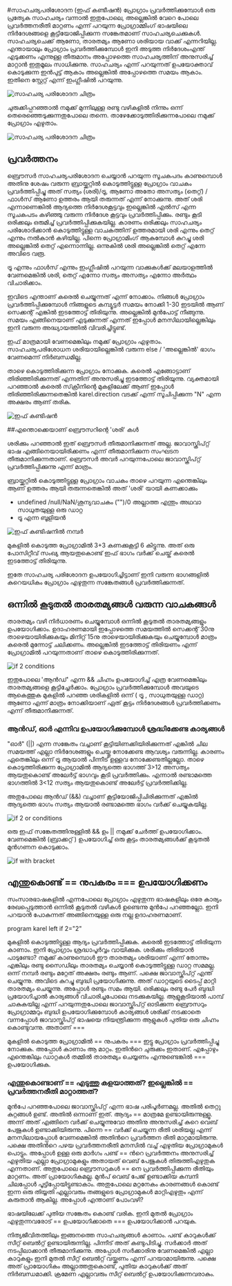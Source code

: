 #സാഹചര്യപരിശോദന (ഇഫ്‌ കണ്ടീഷന്‍)
പ്രോഗ്രാം പ്രവര്‍ത്തിക്കുമ്പോള്‍ ഒരു പ്രത്യേക സാഹചര്യം വന്നാല്‍ ഇതുപോലെ, അല്ലെങ്കില്‍ വേറെ പോലെ പ്രവര്‍ത്തനരീതി മാറ്റണം എന്ന് പറയുന്ന പ്രോഗ്രാമ്മിംഗ് ഭാഷയിലെ നിര്‍ദേശങ്ങളെ കൂട്ടിയോജിപ്പിക്കുന്ന സങ്കേതമാണ് സാഹചര്യചെക്കുകള്‍.  സാഹചര്യചെക്ക് ആണോ, താരതമ്യം ആണോ ശരിയായ വാക്ക് എന്നറിയില്ല. എന്തായാലും പ്രോഗ്രാം പ്രവര്‍ത്തിക്കുമ്പോള്‍ ഇനി അടുത്ത നിര്‍ദേശംഎന്ത്  എടുക്കണം എന്നുള്ള തീരുമാനം അപ്പോഴത്തെ സാഹചര്യത്തിന് അനുസരിച്ച് മാറ്റാന്‍ ഇതുമൂലം സാധിക്കുന്നു. സാഹചര്യം എന്ന് പറയുന്നത് ഉപയോക്താവ് കൊടുക്കുന്ന ഇന്‍പുട്ട് ആകാം അല്ലെങ്കില്‍ അപ്പോഴത്തെ സമയം ആകാം. ഇതിനെ സ്റ്റേറ്റ് എന്ന് ഇംഗ്ലീഷില്‍ പറയുന്നു.

![സാഹചര്യ പരിശോദന ചിത്രം](images/ch06/if.png)

ചുരുക്കിപ്പറഞ്ഞാൽ നമുക്ക് മുന്നിലുള്ള രണ്ടു വഴികളിൽ നിന്നും ഒന്ന് തെരെഞ്ഞെടുക്കുന്നതുപോലെ തന്നെ. താഴേക്കോടുത്തിരിക്കുന്നപോലെ നമുക്ക് പ്രോഗ്രാം എഴുതാം.

![സാഹചര്യ പരിശോദന ചിത്രം](images/ch06/20/01-if.PNG)

## പ്രവര്‍ത്തനം

ബ്രൌസര്‍ സാഹചര്യപരിശോദന ചെയ്യാന്‍ പറയുന്ന സൂചകപദം കാണുമ്പൊള്‍ അതിനു ശേഷം വരുന്ന ബ്രായ്ക്കറ്റില്‍ കൊടുത്തിട്ടുള്ള പ്രോഗ്രാം വാചകം പ്രവര്‍ത്തിപ്പിച്ചു അത് സത്യം (ശരി)/ട്രൂ, ആണോ അതോ അസത്യം (തെറ്റ്) /ഫാള്‍സ് ആണോ ഉത്തരം ആയി തരുന്നത് എന്ന് നോക്കുന്നു. അത് ശരി എന്നാണെങ്കില്‍ ആദ്യത്തെ നിര്‍ദേശകൂട്ടവും ഇല്ലെങ്കില്‍ എല്‍സ് എന്ന സൂചകപടം  കഴിഞ്ഞു വരുന്ന നിര്‍ദേശ കൂട്ടവും പ്രവര്‍ത്തിപ്പിക്കും. രണ്ടും കൂടി ഒരിക്കലും ഒരുമിച്ച് പ്രവര്‍ത്തിപ്പിക്കുകയില്ല. കാരണം ഒരിക്കലും സാഹചര്യം പരിശോദിക്കാന്‍ കൊടുത്തിട്ടുള്ള വാചകത്തിന്  ഉത്തരമായി ശരി എന്നും തെറ്റ് എന്നും നല്‍കാന്‍ കഴിയില്ല. പിന്നെ പ്രോഗ്രാമിംഗ് ആകുമ്പോള്‍ കുറച്ചു ശരി അല്ലെങ്കില്‍ തെറ്റ് എന്നൊന്നില്ല. ഒന്നുകില്‍ ശരി അല്ലെങ്കില്‍ തെറ്റ് എന്നേ അവിടെ വരൂ.

ട്രൂ എന്നും ഫാള്‍സ് എന്നും ഇംഗ്ലീഷില്‍ പറയുന്ന വാക്കുകള്‍ക്ക് മലയാളത്തില്‍ വേണമെങ്കില്‍ ശരി, തെറ്റ് എന്നോ സത്യം അസത്യം എന്നോ അര്‍ത്ഥം വിചാരിക്കാം.

ഇവിടെ എന്താണ് കരെല്‍ ചെയ്യുന്നത് എന്ന് നോക്കാം. നിങ്ങള്‍ പ്രോഗ്രാം പ്രവര്‍ത്തിപ്പിക്കുമ്പോള്‍ നിങ്ങളുടെ കമ്പ്യൂട്ടര്‍ സമയം നോക്കി 1-30 ഇടയില്‍ ആണ് സെക്കന്റ്‌ എങ്കില്‍ ഇടത്തോട്ട് തിരിയുന്നു. അല്ലെങ്കില്‍ മുന്‍പോട്ട് നീങ്ങുന്നു. സമയം എങ്ങിനെയാണ് എടുക്കുന്നത് എന്നത് ഇപ്പോള്‍ മനസിലായില്ലെങ്കിലും ഇനി വരുന്ന അദ്ധ്യായത്തില്‍ വിവരിച്ചിട്ടുണ്ട്.

ഇഫ് മാത്രമായി വേണമെങ്കിലും നമുക്ക് പ്രോഗ്രാം എഴുതാം. സാഹചര്യപരിശോധന ശരിയായില്ലെങ്കിൽ വരുന്ന else / 'അല്ലെങ്കിൽ' ഭാഗം വേണമെന്ന് നിർബന്ധമില്ല.

താഴെ കൊടുത്തിരിക്കുന്ന പ്രോഗ്രാം നോക്കുക. കരെൽ എങ്ങോട്ടാണ് തിരിഞ്ഞിരിക്കുന്നത് എന്നതിന് അനുസരിച്ചു ഇടത്തോട്ട് തിരിയുന്നു. വ്യക്തമായി പറഞ്ഞാൽ  കരെൽ  സ്‌ക്രീനിന്റെ മുകളിലേക്ക് ആണ് ഇപ്പോൾ തിരിഞ്ഞിരിക്കുന്നതെങ്കിൽ karel.direction വടക്ക് എന്ന് സൂചിപ്പിക്കുന്ന "N" എന്ന അക്ഷരം ആണ് തരിക. 

![ഇഫ്‌ കണ്ടിഷന്‍](images/ch06/20/02-ifonly.PNG)

##എന്തൊക്കെയാണ് ബ്രൌസറിന്റെ 'ശരി' കള്‍

ശരിക്കും പറഞ്ഞാല്‍ ഇത് ബ്രൌസര്‍ തീരുമാനിക്കുന്നത് അല്ല. ജാവാസ്ക്രിപ്റ്റ് ഭാഷ എങ്ങിനെയായിരിക്കണം എന്ന് തീരുമാനിക്കുന്ന സംഘടന തീരുമാനിക്കുന്നതാണ്. ബ്രൌസര്‍ അവര്‍ പറയുന്നപോലെ ജാവാസ്ക്രിപ്റ്റ് പ്രവര്‍ത്തിപ്പിക്കുന്നു എന്ന് മാത്രം.

ബ്രായ്ക്കറ്റില്‍ കൊടുത്തിട്ടുള്ള പ്രോഗ്രാം വാചകം താഴെ പറയുന്ന എന്തെങ്കിലും ആണ് ഉത്തരം ആയി തരുന്നതെങ്കില്‍ അത് 'ശരി' യായി കണക്കാക്കും

- undefined /null/NaN/ശൂന്യവാചകം ("")/0 അല്ലാത്ത എന്തും അഥവാ സാധുതയുള്ള ഒരു ഡാറ്റ
- ട്രൂ എന്ന ബൂളിയന്‍

![ഇഫ്‌ കണ്ടിഷനില്‍ നമ്പര്‍](images/ch06/20/04-intInCondition.PNG)

മുകളില്‍ കൊടുത്ത പ്രോഗ്രാമില്‍ 3+3 കണക്കുകൂട്ടി 6 കിട്ടുന്നു. അത് ഒരു പോസിറ്റീവ് സംഖ്യ ആയതുകൊണ്ട് ഇഫ്‌ ഭാഗം വര്‍ക്ക്‌ ചെയ്ത് കരെല്‍ ഇടത്തോട്ട് തിരിയുന്നു.

ഇതേ സാഹചര്യ പരിശോദന ഉപയോഗിച്ചിട്ടാണ് ഇനി വരുന്ന ഭാഗങ്ങളില്‍ കുറെയധികം പ്രോഗ്രാം എഴുതുന്ന സങ്കേതങ്ങള്‍ പ്രവര്‍ത്തിക്കുന്നത്.

## ഒന്നില്‍ കൂടുതല്‍ താരതമ്യങ്ങള്‍ വരുന്ന വാചകങ്ങള്‍
താരതമ്യം വഴി നിര്‍ധാരണം ചെയ്യുമ്പോള്‍ ഒന്നില്‍ കൂടുതല്‍ താരതമ്യങ്ങളും ഉപയോഗിക്കാം. ഉദാഹരണമായി ഇപ്പോഴത്തെ സമയത്തില്‍ സെക്കന്റ്‌ 30നു താഴെയായിരിക്കുകയും മിനിറ്റ് 15നു താഴെയായിരിക്കുകയും   ചെയ്യുമ്പോള്‍ മാത്രം കരെല്‍ മുന്നോട്ട് ചലിക്കണം. അല്ലെങ്കില്‍ ഇടത്തോട്ട് തിരിയണം എന്ന് പ്രോഗ്രാമില്‍ പറയുന്നതാണ് താഴെ കൊടുത്തിരിക്കുന്നത്.

![if 2 conditions](images/ch06/20/03-2comparisons.PNG)

 ഇതുപോലെ 'ആന്‍ഡ്‌' എന്ന && ചിഹ്നം ഉപയോഗിച്ച് എത്ര വേണമെങ്കിലും താരതമ്യങ്ങളെ കൂട്ടിച്ചേര്‍ക്കാം. പ്രോഗ്രാം പ്രവര്‍ത്തിക്കുമ്പോള്‍ അവയുടെ ആകെത്തുക മുകളില്‍ പറഞ്ഞ ശരികളില്‍ ഒന്ന് ( ട്രൂ , സാധുതയുള്ള ഡാറ്റ) ആണോ എന്ന് മാത്രം നോക്കിയാണ് ഏത് കൂട്ടം നിര്‍ദേശങ്ങള്‍ പ്രവര്‍ത്തിക്കണം എന്ന് തീരുമാനിക്കുന്നത്.

### ആന്‍ഡ്‌, ഓര്‍ എന്നിവ ഉപയോഗിക്കുമ്പോള്‍ ശ്രദ്ധിക്കേണ്ട കാര്യങ്ങള്‍

"ഓര്‍" (||) എന്ന സങ്കേതം വച്ചാണ് കൂട്ടിയിണക്കിയിരിക്കുന്നത് എങ്കില്‍ ചില സമയത്ത് എല്ലാ നിര്‍ദേശങ്ങളും ചെയ്തു നോക്കേണ്ട ആവശ്യം വരുന്നില്ല. കാരണം ഏതെങ്കിലും ഒന്ന് ട്രൂ ആയാല്‍ പിന്നീട് ഉള്ളവ നോക്കേണ്ടതില്ലല്ലോ. 
താഴെ കൊടുത്തിരിക്കുന്ന പ്രോഗ്രാമില്‍ ആദ്യത്തെ ഭാഗത്ത് 3>12 അസത്യം ആയതുകൊണ്ട് അലേര്‍ട്ട് ഭാഗവും കൂടി പ്രവര്‍ത്തിക്കും. എന്നാല്‍ രണ്ടാമത്തെ ഭാഗത്തില്‍ 3<12 സത്യം ആയതുകൊണ്ട് അലേര്‍ട്ട് പ്രവര്‍ത്തിക്കില്ല.

അതുപോലെ ആന്‍ഡ്‌ (&&) വച്ചാണ് കൂട്ടിയോജിപ്പിചിരിക്കുന്നത് എങ്കില്‍ ആദ്യത്തെ ഭാഗം സത്യം ആയാല്‍ രണ്ടാമത്തെ ഭാഗം വര്‍ക്ക്‌ ചെയ്യുകയില്ല.

![if 2 or conditions](images/ch06/20/06-ifOr.PNG)

ഒരു ഇഫ്‌ സങ്കേതത്തിനുള്ളില്‍ && ഉം || നമുക്ക് ചേര്‍ത്ത് ഉപയോഗിക്കാം. വേണമെങ്കില്‍ (ബ്രാക്കറ്റ് ) ഉപയോഗിച്ച് ഒരു കൂട്ടം താരതമ്യങ്ങള്‍ക്ക് കൂടുതല്‍ മുന്‍ഗണന കൊടുക്കാം.

![if with bracket](images/ch06/20/07-Bracket.PNG)

## എന്തുകൊണ്ട് == നുപകരം === ഉപയോഗിക്കണം
സംസാരഭാഷകളില്‍ എന്നപോലെ പ്രോഗ്രാം എഴുതുന്ന ഭാഷകളിലും ഒരേ കാര്യം രേഖപ്പെടുത്താന്‍ ഒന്നില്‍ കൂടുതല്‍ വഴികള്‍ ഉണ്ടെന്നു മുന്‍പേ പറഞ്ഞല്ലോ. ഇനി പറയാന്‍ പോകുന്നത് അങ്ങിനെയുള്ള ഒരു നല്ല ഉദാഹരണമാണ്‌.

program karel left if 2="2"

മുകളില്‍ കൊടുത്തിട്ടുള്ള ആദ്യം പ്രവര്‍ത്തിപ്പിക്കുക. കരെല്‍ ഇടത്തോട്ട് തിരിയുന്ന കാണാം. ഇനി പ്രോഗ്രാം ശ്രദ്ധാപൂര്‍വ്വം വായിക്കുക. ശരിക്കും തിരിയാന്‍ പാടുണ്ടോ? നമുക്ക് കാണുമ്പൊള്‍ ഈ താരതമ്യം ശരിയാണ് എന്ന് തോന്നും എങ്കിലും രണ്ടു സൈഡിലും താരതമ്യം ചെയ്യാന്‍ കൊടുത്തിട്ടുള്ള ഡാറ്റ സമമല്ല. ഒന്ന് നമ്പര്‍ രണ്ടും മറ്റേത് അക്ഷരം രണ്ടും ആണ്. പക്ഷെ ജാവാസ്ക്രിപ്റ്റ് എന്ത് ചെയ്യുന്നു. അവിടെ കുറച്ചു ബുദ്ധി പ്രയോഗിക്കുന്നു. അത് ഡാറ്റയുടെ ടൈപ്പ് മാറ്റി താരതമ്യം ചെയ്യുന്നു. അപ്പോള്‍ രണ്ടും സമം ആയി. ഒരിക്കലും രണ്ടു പേര്‍ ബുദ്ധി പ്രയോഗിച്ചാല്‍ കാര്യങ്ങള്‍ വിചാരിച്ചപോലെ നടക്കുകയില്ല. ആളുകൂടിയാല്‍ പാമ്പ്‌ ചാകുകയില്ല എന്ന് പറയുന്നതുപോലെ ജാവാസ്ക്രിപ്റ്റ് ഓടിക്കുന്ന ബ്രൌസറും പ്രോഗ്രാമ്മറും ബുദ്ധി ഉപയോഗിക്കുമ്പോള്‍ കാര്യങ്ങള്‍ ശരിക്ക് നടക്കാതെ വന്നപ്പോള്‍ ജാവാസ്ക്രിപ്റ്റ് ഭാഷയെ നിയന്ത്രിക്കുന്ന ആളുകള്‍ പുതിയ ഒരു ചിഹ്നം കൊണ്ടുവന്നു. അതാണ് ===

മുകളില്‍ കൊടുത്ത പ്രോഗ്രാമില്‍ == നുപകരം === ഇട്ടു പ്രോഗ്രാം പ്രവര്‍ത്തിപ്പിച്ചു നോക്കുക. അപ്പോള്‍ കാണാം ആ മാറ്റം. ഇതിന്‍റെ ചുരുക്കം ഇതാണ്. എപ്പോഴും എന്തെങ്കിലും ഡാറ്റകള്‍ തമ്മില്‍ താരതമ്യം ചെയ്യണം എന്നുണ്ടെങ്കില്‍ === ഉപയോഗിക്കുക.

### എന്തുകൊണ്ടാണ് == എടുത്തു കളയാത്തത്? ഇല്ലെങ്കില്‍ == പ്രവര്‍ത്തനരീതി മാറ്റാത്തത്?

മുന്‍പേ പറഞ്ഞപോലെ ജാവാസ്ക്രിപ്റ്റ് എന്ന ഭാഷ പരിപൂര്‍ണമല്ല. അതില്‍ തെറ്റു കുറ്റങ്ങള്‍ ഉണ്ട്. അതില്‍ ഒന്നാണ് ഇത്. ആദ്യം == മാത്രമേ ഉണ്ടായിരുന്നുള്ളൂ. അന്ന് അത് എങ്ങിനെ വര്‍ക്ക്‌ ചെയ്യുന്നുവോ അതിനു അനുസരിച്ച് കുറെ വെബ്‌ പേജുകള്‍ ഉണ്ടാക്കിയിരുന്നു. പിന്നെ == വര്‍ക്ക്‌ ചെയ്യുന്ന രീതി ശരിയല്ല എന്ന് മനസിലായപ്പോള്‍ വേണമെങ്കില്‍ അതിന്‍റെ പ്രവര്‍ത്തന രീതി മാറ്റമായിരുന്നു. പക്ഷെ അതിന്‍റെ പഴയ പ്രവര്‍ത്തനരീതി മനസില്‍ വച്ച് എഴുതിയ പ്രോഗ്രാമുകള്‍ പൊട്ടും. അപ്പോള്‍ ഉള്ള ഒരു മാര്‍ഗം പണ്ട് == ന്‍റെ പ്രവര്‍ത്തനം അനുസരിച്ച് എഴുതിയ എല്ലാ പ്രോഗ്രാമുകളും അതായത് വെബ്‌ പേജുകള്‍ തിരുത്തിഎഴുതുക എന്നതാണ്. അതുപോലെ ബ്രൌസറുകള്‍ == നെ പ്രവര്‍ത്തിപ്പിക്കുന്ന രീതിയും മാറ്റണം. അത് പ്രായോഗികമല്ല. മുന്‍പ് വെബ്‌ പേജ് ഉണ്ടാക്കിയ കമ്പനി ചിലപ്പോള്‍ പൂട്ടിപ്പോയിട്ടുണ്ടാകാം. അതുപോലെ മറ്റനേകം കാരണങ്ങള്‍ കൊണ്ട് ഇന്ന ഒരു തിയ്യതി എല്ലാവരും തങ്ങളുടെ പ്രോഗ്രാമുകള്‍ മാറ്റിഎഴുതും എന്ന് കരുതാന്‍ ആകില്ല. അപ്പോള്‍ എന്താണ് പോംവഴി?

ഭാഷയിലേക്ക് പുതിയ സങ്കേതം കൊണ്ട് വരിക. ഇനി മുതല്‍ പ്രോഗ്രാം എഴുതുന്നവരോട് == ഉപയോഗിക്കാതെ === ഉപയോഗിക്കാന്‍ പറയുക. 

നിത്യജീവിതത്തിലും ഇങ്ങനത്തെ സാഹചര്യങ്ങള്‍ കാണാം. പണ്ട് കാറുകള്‍ക്ക് സീറ്റ്‌ ബെല്‍റ്റ്‌ ഉണ്ടായിരുന്നില്ല. പിന്നീട് അത് കണ്ടുപിടിച്ചു. സര്‍ക്കാര്‍ അത് നടപ്പിലാക്കാന്‍ തീരുമാനിക്കുന്നു. അപ്പോള്‍ സര്‍ക്കാരിനു വേണമെങ്കില്‍ എല്ലാ കാറുകളും ഇനി മുതല്‍ സീറ്റ്  ബെല്‍റ്റ്‌ വയ്ക്കണം എന്ന് പറയാമായിരുന്നു. പക്ഷെ അത് പ്രായോഗികം അല്ലാത്തതുകൊണ്ട്, പുതിയ കാറുകള്‍ക്ക് അത് നിര്‍ബന്ധമാക്കി. ക്രമേണ എല്ലാവരും സീറ്റ് ബെല്‍റ്റ്‌ ഉപയോഗിക്കുന്നവരാകും.

